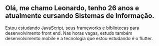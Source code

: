 

<!--
**Lsantana95/Lsantana95** is a ✨ _special_ ✨ repository because its `README.md` (this file) appears on your GitHub profile.

Here are some ideas to get you started:

- 🔭 I’m currently working on ...
- 🌱 I’m currently learning ...
- 👯 I’m looking to collaborate on ...
- 🤔 I’m looking for help with ...
- 💬 Ask me about ...
- 📫 How to reach me: ...
- 😄 Pronouns: ...
- ⚡ Fun fact: ...
-->

## Olá, me chamo Leonardo, tenho 26 anos e atualmente cursando Sistemas de Informação.
Estou estudando JavaScript, seus frameworks e bibliotecas para desenvolvimento front end. 
Nas horas vagas, estudo também desenvolvimento mobile e a tecnologia que estou estudando é o flutter.










